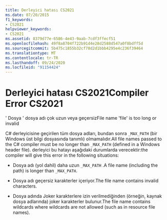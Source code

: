 ```yaml
---
title: Derleyici hatası CS2021
ms.date: 07/20/2015
f1_keywords:
- CS2021
helpviewer_keywords:
- CS2021
ms.assetid: 8379d77e-6586-4e43-9aab-7cdf3ffecf51
ms.openlocfilehash: 49f8a8704f722b91d4e28d2588d547a0f8bdff5d
ms.sourcegitcommit: 5b475c1855b32cf78d2d1bbb4295e4c236f39464
ms.translationtype: MT
ms.contentlocale: tr-TR
ms.lasthandoff: 09/24/2020
ms.locfileid: "91154424"
---
```

# <a name="compiler-error-cs2021"></a><span data-ttu-id="94963-102">Derleyici hatası CS2021</span><span class="sxs-lookup"><span data-stu-id="94963-102">Compiler Error CS2021</span></span>

<span data-ttu-id="94963-103">' Dosya ' dosya adı çok uzun veya geçersiz</span><span class="sxs-lookup"><span data-stu-id="94963-103">File name 'file' is too long or invalid</span></span>  
  
 <span data-ttu-id="94963-104">C# derleyicisine geçirilen tüm dosya adları, bundan sonra `_MAX_PATH` (bir Windows üst bilgi dosyasında tanımlı) olmamalıdır.</span><span class="sxs-lookup"><span data-stu-id="94963-104">All file names passed to the C# compiler must be no longer than `_MAX_PATH` (defined in a Windows header file).</span></span> <span data-ttu-id="94963-105">derleyici bu hatayı aşağıdaki durumlarda verecektir:</span><span class="sxs-lookup"><span data-stu-id="94963-105">the compiler will give this error in the following situations:</span></span>  
  
- <span data-ttu-id="94963-106">Dosya adı (yol dahil) daha uzun `_MAX_PATH` .</span><span class="sxs-lookup"><span data-stu-id="94963-106">A file name (including the path) is longer than `_MAX_PATH`.</span></span>  
  
- <span data-ttu-id="94963-107">Dosya adı geçersiz karakterler içeriyor.</span><span class="sxs-lookup"><span data-stu-id="94963-107">The file name contains invalid characters.</span></span>  
  
- <span data-ttu-id="94963-108">Dosya adında Joker karakterlere izin verilmediğinden (örneğin, kaynak dosya adlarında) joker karakterler bulunur.</span><span class="sxs-lookup"><span data-stu-id="94963-108">The file name contains wildcards where wildcards are not allowed (such as in resource file names).</span></span>
